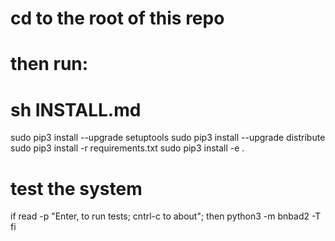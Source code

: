 # cd to the root of this repo
# then run:
#             sh INSTALL.md

sudo pip3 install --upgrade setuptools
sudo pip3 install --upgrade distribute 
sudo pip3 install -r requirements.txt
sudo pip3 install -e .

# test the system

if read -p "Enter, to run tests; cntrl-c to about"; then
  python3 -m bnbad2 -T
fi
